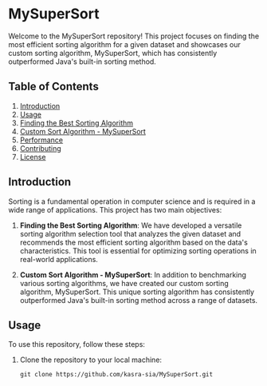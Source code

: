 # MySuperSort

Welcome to the MySuperSort repository! This project focuses on finding the most efficient sorting algorithm for a given dataset and showcases our custom sorting algorithm, MySuperSort, which has consistently outperformed Java's built-in sorting method.

## Table of Contents

1. [Introduction](#introduction)
2. [Usage](#usage)
3. [Finding the Best Sorting Algorithm](#finding-the-best-sorting-algorithm)
4. [Custom Sort Algorithm - MySuperSort](#custom-sort-algorithm-mysupersort)
5. [Performance](#performance)
6. [Contributing](#contributing)
7. [License](#license)

## Introduction

Sorting is a fundamental operation in computer science and is required in a wide range of applications. This project has two main objectives:

1. **Finding the Best Sorting Algorithm**: We have developed a versatile sorting algorithm selection tool that analyzes the given dataset and recommends the most efficient sorting algorithm based on the data's characteristics. This tool is essential for optimizing sorting operations in real-world applications.

2. **Custom Sort Algorithm - MySuperSort**: In addition to benchmarking various sorting algorithms, we have created our custom sorting algorithm, MySuperSort. This unique sorting algorithm has consistently outperformed Java's built-in sorting method across a range of datasets.

## Usage

To use this repository, follow these steps:

1. Clone the repository to your local machine:

   ```shell
   git clone https://github.com/kasra-sia/MySuperSort.git
